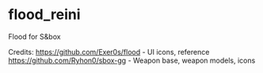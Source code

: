 # flood_reini
Flood for S&amp;box

Credits: 
https://github.com/Exer0s/flood - UI icons, reference
https://github.com/Ryhon0/sbox-gg - Weapon base, weapon models, icons
